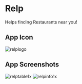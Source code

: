 # Relp
Helps finding Restaurants near you!

## App Icon

![relplogo](https://cloud.githubusercontent.com/assets/11078225/24130702/9930f480-0dc0-11e7-8651-4a5f7c23176c.png)

## App Screenshots


![relptable1x](https://cloud.githubusercontent.com/assets/11078225/24181314/98613c06-0e90-11e7-9a64-4240dac39915.png)  ![relpinfo1x](https://cloud.githubusercontent.com/assets/11078225/24181244/2ee7f030-0e90-11e7-9fc9-cc7db711795d.png)
